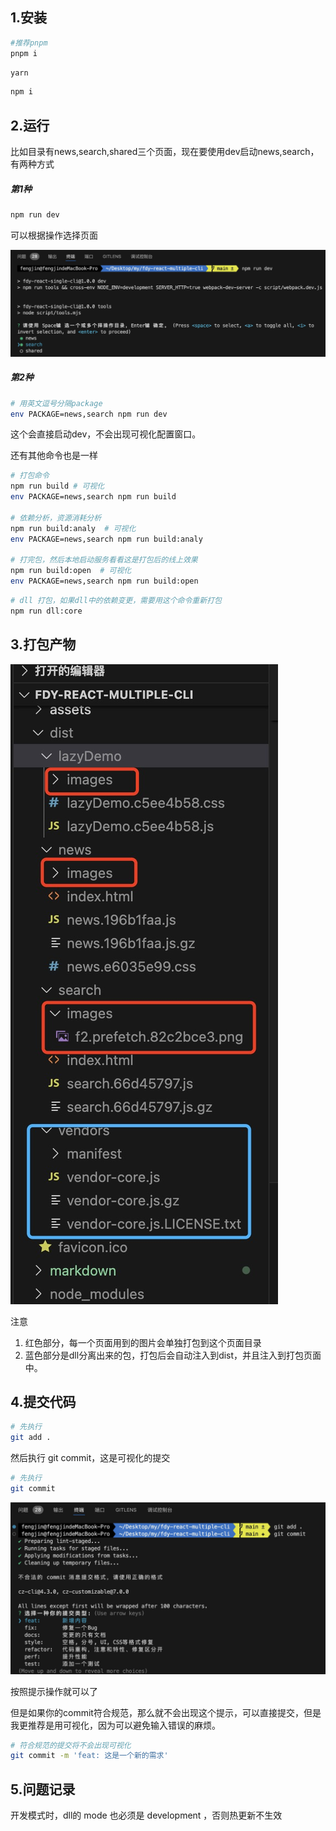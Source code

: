 ## 1.安装

```bash
#推荐pnpm
pnpm i
```

```bash
yarn
```

```bash
npm i
```

## 2.运行

比如目录有news,search,shared三个页面，现在要使用dev启动news,search，有两种方式

##### 第1种

```bash
npm run dev
```

可以根据操作选择页面

![avatar](./markdown/tools-dev.jpg)

##### 第2种

```bash
# 用英文逗号分隔package
env PACKAGE=news,search npm run dev
```

这个会直接启动dev，不会出现可视化配置窗口。

还有其他命令也是一样

```bash
# 打包命令
npm run build # 可视化
env PACKAGE=news,search npm run build

# 依赖分析，资源消耗分析
npm run build:analy  # 可视化
env PACKAGE=news,search npm run build:analy

# 打完包，然后本地启动服务看看这是打包后的线上效果
npm run build:open  # 可视化
env PACKAGE=news,search npm run build:open
```

```bash
# dll 打包，如果dll中的依赖变更，需要用这个命令重新打包
npm run dll:core
```

## 3.打包产物

![avatar](./markdown/build.jpg)

注意

1. 红色部分，每一个页面用到的图片会单独打包到这个页面目录
2. 蓝色部分是dll分离出来的包，打包后会自动注入到dist，并且注入到打包页面中。

## 4.提交代码

```bash
# 先执行
git add .
```

然后执行 git commit，这是可视化的提交

```bash
# 先执行
git commit
```

![avatar](./markdown/commit.jpg)

按照提示操作就可以了

但是如果你的commit符合规范，那么就不会出现这个提示，可以直接提交，但是我更推荐是用可视化，因为可以避免输入错误的麻烦。

```bash
# 符合规范的提交将不会出现可视化
git commit -m 'feat: 这是一个新的需求'
```

## 5.问题记录

开发模式时，dll的 mode 也必须是 development ，否则热更新不生效
